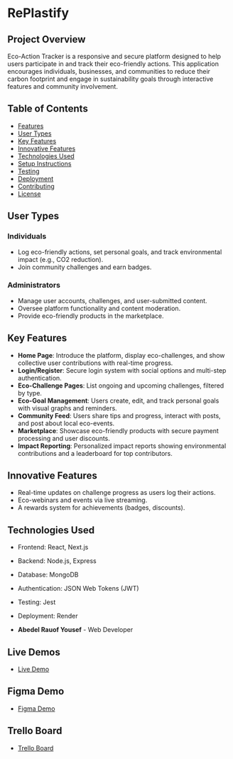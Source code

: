# RePlastify



## Project Overview

Eco-Action Tracker is a responsive and secure platform designed to help users participate in and track their eco-friendly actions. This application encourages individuals, businesses, and communities to reduce their carbon footprint and engage in sustainability goals through interactive features and community involvement.

## Table of Contents

- [Features](#features)
- [User Types](#user-types)
- [Key Features](#key-features)
- [Innovative Features](#innovative-features)
- [Technologies Used](#technologies-used)
- [Setup Instructions](#setup-instructions)
- [Testing](#testing)
- [Deployment](#deployment)
- [Contributing](#contributing)
- [License](#license)

## User Types

### Individuals
- Log eco-friendly actions, set personal goals, and track environmental impact (e.g., CO2 reduction).
- Join community challenges and earn badges.

### Administrators
- Manage user accounts, challenges, and user-submitted content.
- Oversee platform functionality and content moderation.
- Provide eco-friendly products in the marketplace.

## Key Features

- **Home Page**: Introduce the platform, display eco-challenges, and show collective user contributions with real-time progress.
- **Login/Register**: Secure login system with social options and multi-step authentication.
- **Eco-Challenge Pages**: List ongoing and upcoming challenges, filtered by type.
- **Eco-Goal Management**: Users create, edit, and track personal goals with visual graphs and reminders.
- **Community Feed**: Users share tips and progress, interact with posts, and post about local eco-events.
- **Marketplace**: Showcase eco-friendly products with secure payment processing and user discounts.
- **Impact Reporting**: Personalized impact reports showing environmental contributions and a leaderboard for top contributors.

## Innovative Features

- Real-time updates on challenge progress as users log their actions.
- Eco-webinars and events via live streaming.
- A rewards system for achievements (badges, discounts).

## Technologies Used

- Frontend: React, Next.js
- Backend: Node.js, Express
- Database: MongoDB
- Authentication: JSON Web Tokens (JWT)
- Testing: Jest
- Deployment: Render




- **Abedel Rauof Yousef** - Web Developer




## Live Demos

- [Live Demo ]()

## Figma Demo

- [Figma Demo](https://www.figma.com/design/6BmSC3iibf3n26NMnuROAi/Untitled?node-id=0-1&t=UOp0EkjrzrCZoNtL-0)

## Trello Board

- [Trello Board](https://trello.com/b/AanBLBXd/eco-action)



